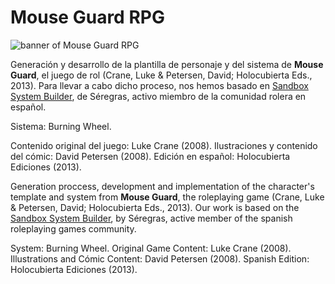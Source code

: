 # Mouse Guard RPG

<img src="https://i.imgur.com/Hawi0Di.png"
     alt="banner of Mouse Guard RPG"
     style="float:center;" />

Generación y desarrollo de la plantilla de personaje y del sistema de **Mouse Guard**, el juego de rol (Crane, Luke & Petersen, David; Holocubierta Eds., 2013). Para llevar a cabo dicho proceso, nos hemos basado en [Sandbox System Builder](https://gitlab.com/rolnl/sandbox-system-builder/), de Séregras, activo miembro de la comunidad rolera en español.

Sistema: Burning Wheel.  

Contenido original del juego: Luke Crane (2008).
Ilustraciones y contenido del cómic: David Petersen (2008).
Edición en español: Holocubierta Ediciones (2013).

Generation proccess, development and implementation of the character's template and system from **Mouse Guard**, the roleplaying game (Crane, Luke & Petersen, David; Holocubierta Eds., 2013). Our work is based on the [Sandbox System Builder](https://gitlab.com/rolnl/sandbox-system-builder), by Séregras, active member of the spanish roleplaying games community.

System: Burning Wheel.
Original Game Content: Luke Crane (2008).
Illustrations and Cómic Content: David Petersen (2008).
Spanish Edition: Holocubierta Ediciones (2013).
